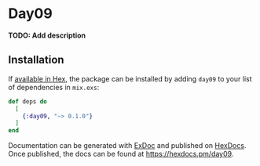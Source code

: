 # Day09

**TODO: Add description**

## Installation

If [available in Hex](https://hex.pm/docs/publish), the package can be installed
by adding `day09` to your list of dependencies in `mix.exs`:

```elixir
def deps do
  [
    {:day09, "~> 0.1.0"}
  ]
end
```

Documentation can be generated with [ExDoc](https://github.com/elixir-lang/ex_doc)
and published on [HexDocs](https://hexdocs.pm). Once published, the docs can
be found at <https://hexdocs.pm/day09>.

